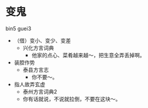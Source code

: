 # 变鬼
bin5 guei3
+ （借）变小、变少、变差
  * 兴化方言词典
    - 他家的点心、菜肴越来越～，把生意全弄丢掉啊。
+ 装腔作势
  * 泰县方言志
    - 你不要～。
+ 指人故弄玄虚
  * 泰州方言词典2
  - 你有话就说，不说就拉倒，不要在这块～。
